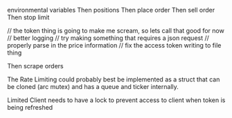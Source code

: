 environmental variables
Then positions
Then place order
Then sell order
Then stop limit

// the token thing is going to make me scream, so lets call that good for now
// better logging
// try making something that requires a json request
// properly parse in the price information
// fix the access token writing to file thing

Then scrape orders

The Rate Limiting could probably best be implemented as a struct that can be cloned (arc mutex)
and has a queue and ticker internally.

Limited Client needs to have a lock to prevent access to client when token is being refreshed